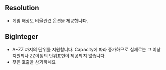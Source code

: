 ## Resolution
 - 게임 해상도 비율관련 옵션을 제공합니다.

## BigInteger

 - A~ZZ 까지의 단위를 지원합니다. Capacity에 따라 증가하므로 실제로는 그 이상 지원되나 ZZ이상의 단위표현이 제공되지 않습니다.
 - 잦은 호출을 삼가하세요
